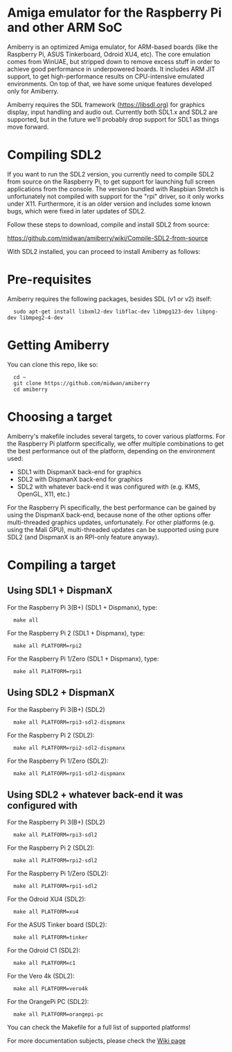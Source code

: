 # Amiga emulator for the Raspberry Pi and other ARM SoC
Amiberry is an optimized Amiga emulator, for ARM-based boards (like the Raspberry Pi, ASUS Tinkerboard, Odroid XU4, etc). The core emulation comes from WinUAE, but stripped down to remove excess stuff in order to achieve good performance in underpowered boards. It includes ARM JIT support, to get high-performance results on CPU-intensive emulated environments. On top of that, we have some unique features developed only for Amiberry.

Amiberry requires the SDL framework (https://libsdl.org) for graphics display, input handling and audio out. Currently both SDL1.x and SDL2 are supported, but in the future we'll probably drop support for SDL1 as things move forward.

# Compiling SDL2
If you want to run the SDL2 version, you currently need to compile SDL2 from source on the Raspberry Pi, to get support for launching full screen applications from the console. The version bundled with Raspbian Stretch is unfortunately not compiled with support for the "rpi" driver, so it only works under X11. Furthermore, it is an older version and includes some known bugs, which were fixed in later updates of SDL2.

Follow these steps to download, compile and install SDL2 from source:

https://github.com/midwan/amiberry/wiki/Compile-SDL2-from-source
      
With SDL2 installed, you can proceed to install Amiberry as follows:

# Pre-requisites
Amiberry requires the following packages, besides SDL (v1 or v2) itself:

      sudo apt-get install libxml2-dev libflac-dev libmpg123-dev libpng-dev libmpeg2-4-dev

# Getting Amiberry
You can clone this repo, like so:
      
      cd ~
      git clone https://github.com/midwan/amiberry
      cd amiberry
      
# Choosing a target
Amiberry's makefile includes several targets, to cover various platforms. For the Raspberry Pi platform specifically, we offer multiple combinations to get the best performance out of the platform, depending on the environment used:
- SDL1 with DispmanX back-end for graphics
- SDL2 with DispmanX back-end for graphics
- SDL2 with whatever back-end it was configured with (e.g. KMS, OpenGL, X11, etc.)

For the Raspberry Pi specifically, the best performance can be gained by using the DispmanX back-end, because none of the other options offer multi-threaded graphics updates, unfortunately. For other platforms (e.g. using the Mali GPU), multi-threaded updates can be supported using pure SDL2 (and DispmanX is an RPI-only feature anyway).

# Compiling a target
## Using SDL1 + DispmanX
For the Raspberry Pi 3(B+) (SDL1 + Dispmanx), type:

      make all

For the Raspberry Pi 2 (SDL1 + Dispmanx), type:

      make all PLATFORM=rpi2

For the Raspberry Pi 1/Zero (SDL1 + Dispmanx), type:

      make all PLATFORM=rpi1

## Using SDL2 + DispmanX

For the Raspberry Pi 3(B+) (SDL2)

      make all PLATFORM=rpi3-sdl2-dispmanx

For the Raspberry Pi 2 (SDL2):

      make all PLATFORM=rpi2-sdl2-dispmanx
      
For the Raspberry Pi 1/Zero (SDL2):

      make all PLATFORM=rpi1-sdl2-dispmanx

## Using SDL2 + whatever back-end it was configured with

For the Raspberry Pi 3(B+) (SDL2)

      make all PLATFORM=rpi3-sdl2

For the Raspberry Pi 2 (SDL2):

      make all PLATFORM=rpi2-sdl2
      
For the Raspberry Pi 1/Zero (SDL2):

      make all PLATFORM=rpi1-sdl2

For the Odroid XU4 (SDL2):

      make all PLATFORM=xu4
      
For the ASUS Tinker board (SDL2):

      make all PLATFORM=tinker
      
For the Odroid C1 (SDL2):

      make all PLATFORM=c1

For the Vero 4k (SDL2):

      make all PLATFORM=vero4k
     
For the OrangePi PC (SDL2):

      make all PLATFORM=orangepi-pc
      
You can check the Makefile for a full list of supported platforms!

For more documentation subjects, please check the [Wiki page](https://github.com/midwan/amiberry/wiki)
